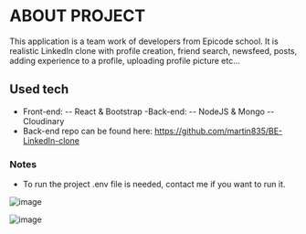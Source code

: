 
# ABOUT PROJECT

This application is a team work of developers from Epicode school. It is realistic LinkedIn clone with profile creation, friend search, newsfeed, posts, adding experience to a profile, uploading profile picture etc...

## Used tech

- Front-end: 
  -- React & Bootstrap
-Back-end:
  -- NodeJS & Mongo
  -- Cloudinary
- Back-end repo can be found here: https://github.com/martin835/BE-LinkedIn-clone

### Notes
- To run the project .env file is needed, contact me if you want to run it. 



![image](https://user-images.githubusercontent.com/64438132/179943410-6983d65b-d101-48fb-b4e4-ecece0c54c94.png)

![image](https://user-images.githubusercontent.com/64438132/179944673-314b8e93-e59e-42a1-afe9-c1a07ebc3abb.png)

